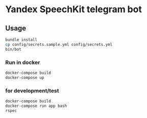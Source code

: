 # Yandex SpeechKit telegram bot

## Usage

```sh
bundle install
cp config/secrets.sample.yml config/secrets.yml
bin/bot
```
### Run in docker

```sh
docker-compose build
docker-compose up
```

### for development/test

```sh
docker-compose build
docker-compose run app bash
rspec
```

